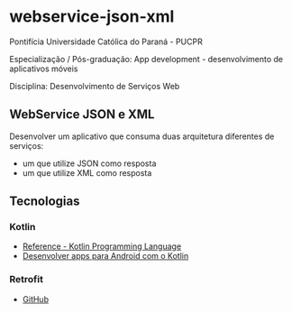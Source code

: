 # webservice-json-xml

Pontifícia Universidade Católica do Paraná - PUCPR

Especialização / Pós-graduação: App development - desenvolvimento de aplicativos móveis

Disciplina: Desenvolvimento de Serviços Web

## WebService JSON e XML

Desenvolver um aplicativo que consuma duas arquitetura diferentes de serviços:
* um que utilize JSON como resposta
* um que utilize XML como resposta

## Tecnologias

### Kotlin
  - [Reference - Kotlin Programming Language](https://kotlinlang.org/docs/reference/)
  - [Desenvolver apps para Android com o Kotlin](https://developer.android.com/kotlin)
  
  
### Retrofit
  - [GitHub](https://github.com/square/retrofit)

